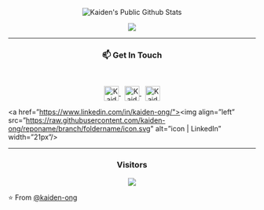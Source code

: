 <p align="center">
  <img align="center" src="https://github-readme-stats.vercel.app/api?username=kaiden-ong&count_private=true&show_icons=true&theme=github_dark" alt="Kaiden's Public Github Stats" />
</p>

<p align="center">
  <img align="center" src="https://github-readme-stats.vercel.app/api/top-langs/?username=kaiden-ong&theme=github_dark&layout=compact" />
</p>

 ---
<h3 align="center">
  📫 Get In Touch
</h3>
<br>
<p align="center">
  <a href="https://www.linkedin.com/in/kaiden-ong/">
    <img align="center" alt="Kaiden's LinkedIn" width="30px" src="" />
  </a> &nbsp;
  <a href="https://github.com/kaiden-ong">
    <img align="center" alt="Kaiden's Github" width="30px" src="" />
  </a> &nbsp;
  <a href="mailto:kaiden.ong000@gmail.com">
    <img align="center" alt="Kaiden's Email" width="30px" src="" />
  </a>
</p>

<a href=”https://www.linkedin.com/in/kaiden-ong/"><img align=”left” src=”https://raw.githubusercontent.com/kaiden-ong/reponame/branch/foldername/icon.svg" alt=”icon | LinkedIn” width=”21px”/></a>

---

<h3 align="center">Visitors</h3>
<p align="center">
  <img align="center" src="https://profile-counter.glitch.me/kaiden-ong/count.svg" />
</p>

⭐️ From [@kaiden-ong](https://github.com/kaiden-ong)
